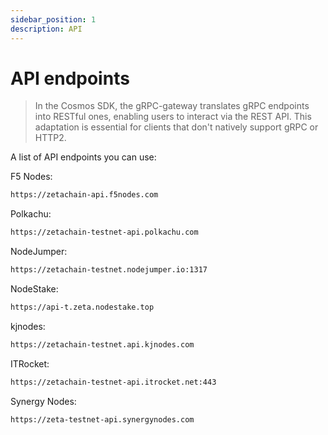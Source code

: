 ```yaml
---
sidebar_position: 1
description: API
---
```


# API endpoints

> In the Cosmos SDK, the gRPC-gateway translates gRPC endpoints into RESTful ones, enabling users to interact via the REST API. This adaptation is essential for clients that don't natively support gRPC or HTTP2.

A list of API endpoints you can use:

F5 Nodes:
```bash
https://zetachain-api.f5nodes.com
```

Polkachu:
```bash
https://zetachain-testnet-api.polkachu.com
```

NodeJumper:
```bash
https://zetachain-testnet.nodejumper.io:1317
```

NodeStake:
```bash
https://api-t.zeta.nodestake.top
```

kjnodes:
```bash
https://zetachain-testnet.api.kjnodes.com
```

ITRocket:
```bash
https://zetachain-testnet-api.itrocket.net:443
```

Synergy Nodes:
```bash
https://zeta-testnet-api.synergynodes.com
```
